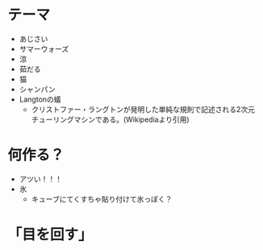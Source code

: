 # テーマ
- あじさい
- サマーウォーズ
- 涼
- 茹だる
- 猫
- シャンパン
- Langtonの蟻
  - クリストファー・ラングトンが発明した単純な規則で記述される2次元チューリングマシンである。(Wikipediaより引用)

# 何作る？
- アツい！！！
- 氷
  - キューブにてくすちゃ貼り付けて氷っぽく？

# 「目を回す」